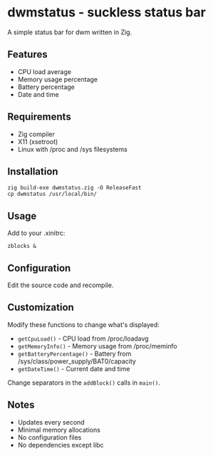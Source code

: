 # dwmstatus - suckless status bar

A simple status bar for dwm written in Zig.

## Features

- CPU load average
- Memory usage percentage  
- Battery percentage
- Date and time

## Requirements

- Zig compiler
- X11 (xsetroot)
- Linux with /proc and /sys filesystems

## Installation

```
zig build-exe dwmstatus.zig -O ReleaseFast
cp dwmstatus /usr/local/bin/
```

## Usage

Add to your .xinitrc:

```
zblocks &
```

## Configuration

Edit the source code and recompile.

## Customization

Modify these functions to change what's displayed:
- `getCpuLoad()` - CPU load from /proc/loadavg
- `getMemoryInfo()` - Memory usage from /proc/meminfo  
- `getBatteryPercentage()` - Battery from /sys/class/power_supply/BAT0/capacity
- `getDateTime()` - Current date and time

Change separators in the `addBlock()` calls in `main()`.

## Notes

- Updates every second
- Minimal memory allocations
- No configuration files
- No dependencies except libc
